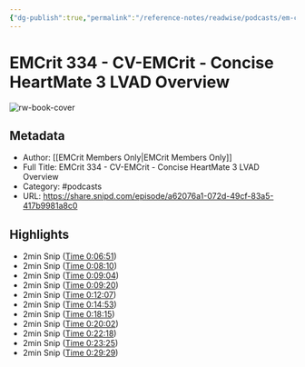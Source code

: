 ```yaml
---
{"dg-publish":true,"permalink":"/reference-notes/readwise/podcasts/em-crit-334-cv-em-crit-concise-heart-mate-3-lvad-overview/"}
---
```


# EMCrit 334 - CV-EMCrit - Concise HeartMate 3 LVAD Overview

![rw-book-cover](https://readwise-assets.s3.amazonaws.com/static/images/article0.00998d930354.png)

## Metadata
- Author: [[EMCrit Members Only\|EMCrit Members Only]]
- Full Title: EMCrit 334 - CV-EMCrit - Concise HeartMate 3 LVAD Overview
- Category: #podcasts
- URL: https://share.snipd.com/episode/a62076a1-072d-49cf-83a5-417b9981a8c0

## Highlights
- 2min Snip ([Time 0:06:51](https://share.snipd.com/snip/42b17f1a-0b6c-4d66-954c-cdd99c47a16b))
- 2min Snip ([Time 0:08:10](https://share.snipd.com/snip/e292b746-fa00-4153-b346-6f09a8c9e97f))
- 2min Snip ([Time 0:09:04](https://share.snipd.com/snip/c58ae426-39b9-4d78-a202-4919041e5d58))
- 2min Snip ([Time 0:09:20](https://share.snipd.com/snip/206de123-500d-4f95-9b6d-6d2fc21da6bc))
- 2min Snip ([Time 0:12:07](https://share.snipd.com/snip/320eb8c2-bdf1-4dfb-b5e1-591c15c29fc7))
- 2min Snip ([Time 0:14:53](https://share.snipd.com/snip/853fb52a-b09a-4be4-92ac-094e142279ca))
- 2min Snip ([Time 0:18:15](https://share.snipd.com/snip/de3878a2-b098-4978-bbcb-e3ccd144c4d1))
- 2min Snip ([Time 0:20:02](https://share.snipd.com/snip/c263c7eb-66f5-4735-8d7a-12a8583ea4f1))
- 2min Snip ([Time 0:22:18](https://share.snipd.com/snip/d1579d62-4c94-46e5-84df-f1b511344605))
- 2min Snip ([Time 0:23:25](https://share.snipd.com/snip/58620e5f-4bb8-497e-8b22-ed3ceb658603))
- 2min Snip ([Time 0:29:29](https://share.snipd.com/snip/afcdedf7-616f-40ee-aece-822c56729d45))

